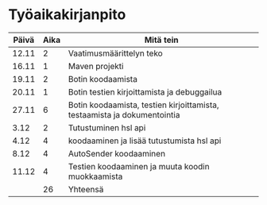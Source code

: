 # Työaikakirjanpito

| Päivä | Aika | Mitä tein |
----|----|----
| 12.11 | 2| Vaatimusmäärittelyn teko |
| 16.11 | 1| Maven projekti |
|19.11|2|Botin koodaamista|
|20.11|1|Botin testien kirjoittamista ja debuggailua|
|27.11|6|Botin koodaamista, testien kirjoittamista, testaamista ja dokumentointia|
|3.12| 2 | Tutustuminen hsl api|
|4.12| 4 | koodaaminen ja lisää tutustumista hsl api|
|8.12| 4 | AutoSender koodaaminen |
|11.12| 4 | Testien koodaaminen ja muuta koodin muokkaamista |
||26|Yhteensä|
